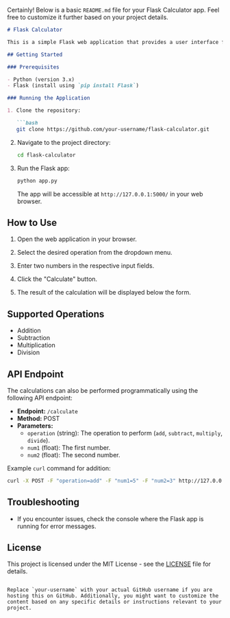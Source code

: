 Certainly! Below is a basic `README.md` file for your Flask Calculator app. Feel free to customize it further based on your project details.

```markdown
# Flask Calculator

This is a simple Flask web application that provides a user interface for performing basic arithmetic calculations. Users can select the operation (addition, subtraction, multiplication, or division) from a dropdown menu, input two numbers, and see the result.

## Getting Started

### Prerequisites

- Python (version 3.x)
- Flask (install using `pip install Flask`)

### Running the Application

1. Clone the repository:

   ```bash
   git clone https://github.com/your-username/flask-calculator.git
   ```

2. Navigate to the project directory:

   ```bash
   cd flask-calculator
   ```

3. Run the Flask app:

   ```bash
   python app.py
   ```

   The app will be accessible at `http://127.0.0.1:5000/` in your web browser.

## How to Use

1. Open the web application in your browser.

2. Select the desired operation from the dropdown menu.

3. Enter two numbers in the respective input fields.

4. Click the "Calculate" button.

5. The result of the calculation will be displayed below the form.

## Supported Operations

- Addition
- Subtraction
- Multiplication
- Division

## API Endpoint

The calculations can also be performed programmatically using the following API endpoint:

- **Endpoint:** `/calculate`
- **Method:** POST
- **Parameters:**
  - `operation` (string): The operation to perform (`add`, `subtract`, `multiply`, `divide`).
  - `num1` (float): The first number.
  - `num2` (float): The second number.

Example `curl` command for addition:

```bash
curl -X POST -F "operation=add" -F "num1=5" -F "num2=3" http://127.0.0.1:5000/calculate
```

## Troubleshooting

- If you encounter issues, check the console where the Flask app is running for error messages.

## License

This project is licensed under the MIT License - see the [LICENSE](LICENSE) file for details.
```

Replace `your-username` with your actual GitHub username if you are hosting this on GitHub. Additionally, you might want to customize the content based on any specific details or instructions relevant to your project.